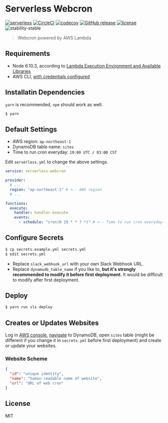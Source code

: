# Serverless Webcron

[![serverless](http://public.serverless.com/badges/v3.svg)](http://www.serverless.com)
[![CircleCI](https://circleci.com/gh/henry40408/serverless-webcron.svg?style=shield)](https://circleci.com/gh/henry40408/serverless-webcron)
[![codecov](https://codecov.io/gh/henry40408/serverless-webcron/branch/master/graph/badge.svg)](https://codecov.io/gh/henry40408/serverless-webcron)
[![GitHub release](https://img.shields.io/github/release/henry40408/serverless-webcron.svg)](https://github.com/henry40408/serverless-webcron)
[![license](https://img.shields.io/github/license/henry40408/serverless-webcron.svg)](https://github.com/henry40408/serverless-webcron)
![stability-stable](https://img.shields.io/badge/stability-stable-green.svg)

> Webcron powered by AWS Lambda

## Requirements

* Node 6.10.3, according to
  [Lambda Execution Environment and Available Libraries](http://docs.aws.amazon.com/lambda/latest/dg/current-supported-versions.html)
* AWS CLI,
  [with credentials configured](https://serverless.com/framework/docs/providers/aws/guide/credentials/)

## Installatin Dependencies

`yarn` is recommended, `npm` should work as well.

```bash
$ yarn
```

## Default Settings

* AWS region: `ap-northeast-1`
* DynamoDB table name: `sites`
* Time to run cron everyday: `19:00 UTC / 03:00 CST`

Edit `serverless.yml` to change the above settings.

```yaml
service: serverless-webcron

provider:
  # ...
  region: "ap-northeast-1" # <-- AWS region
  # ...

functions:
  execute:
    handler: handler.execute
    events:
      - schedule: "cron(0 19 * * ? *)" # <-- Time to run cron everyday
```

## Configure Secrets

```bash
$ cp secrets.example.yml secrets.yml
$ edit secrets.yml
```

* Replace `slack_webhook_url` with your own Slack Webhook URL.
* Replace `dynamodb_table_name` if you like to, **but it's strongly recommended
  to modify it before first deployment**. It would be difficult to modify after
  first deployment.

## Deploy

```bash
$ yarn run sls deploy
```

## Creates or Updates Websites

Log in [AWS console](https://console.aws.amazon.com),
[navigate](https://ap-northeast-1.console.aws.amazon.com/dynamodb/home?region=ap-northeast-1#tables:selected=sites)
to DynamoDB, open `sites` table (might be different if you change it in
`secrets.yml` before first deployment) and create or update your websites.

### Website Scheme

```json
{
  "id": "unique identity",
  "name": "human-readable name of website",
  "url": "URL of web cron"
}
```

## License

MIT
